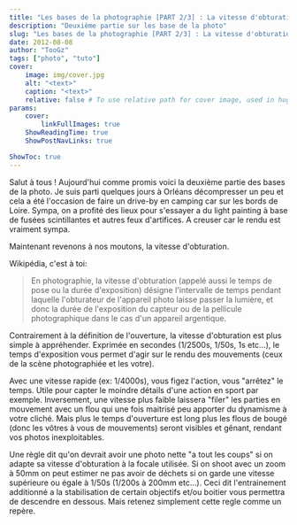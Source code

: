 ```yaml
---
title: "Les bases de la photographie [PART 2/3] : La vitesse d'obturation"
description: "Deuxième partie sur les base de la photo"
slug: "Les bases de la photographie [PART 2/3] : La vitesse d'obturation"
date: 2012-08-08
author: "TooGz"
tags: ["photo", "tuto"]
cover:
    image: img/cover.jpg
    alt: "<text>"
    caption: "<text>"
    relative: false # To use relative path for cover image, used in hugo Page-bundles
params:
    cover:
        linkFullImages: true
    ShowReadingTime: true
    ShowPostNavLinks: true

ShowToc: true
---
```


Salut à tous ! Aujourd'hui comme promis voici la deuxième partie des bases de la photo. Je suis parti quelques jours à Orléans décompresser un peu et cela a été l'occasion de faire un drive-by en camping car sur les bords de Loire. Sympa, on a profité des lieux pour s'essayer a du light painting à base de fusées scintillantes et autres feux d'artifices. A creuser car le rendu est vraiment sympa.

Maintenant revenons à nos moutons, la vitesse d'obturation.

Wikipédia, c'est à toi:  

> En photographie, la vitesse d'obturation (appelé aussi le temps de pose ou la durée d'exposition) désigne l'intervalle de temps pendant laquelle l'obturateur de l'appareil photo laisse passer la lumière, et donc la durée de l'exposition du capteur ou de la pellicule photographique dans le cas d'un appareil argentique.

Contrairement à la définition de l'ouverture, la vitesse d'obturation est plus simple à appréhender. Exprimée en secondes (1/2500s, 1/50s, 1s etc…), le temps d'exposition vous permet d'agir sur le rendu des mouvements (ceux de la scène photographiée et les votre).  

Avec une vitesse rapide (ex: 1/4000s), vous figez l'action, vous "arrêtez" le temps. Utile pour capter le moindre détails d'une action en sport par exemple. Inversement, une vitesse plus faible laissera "filer" les parties en mouvement avec un flou qui une fois maitrisé peu apporter du dynamisme à votre cliché. Mais plus le temps d'ouverture est long plus les flous de bougé (donc les vôtres à vous de mouvements) seront visibles et gênant, rendant vos photos inexploitables.
 
Une règle dit qu'on devrait avoir une photo nette "a tout les coups" si on adapte sa vitesse d'obturation à la focale utilisée. Si on shoot avec un zoom à 50mm on peut estimer ne pas avoir de déchets si on garde une vitesse supérieure ou égale à 1/50s (1/200s à 200mm etc…). Ceci dit l'entrainement additionné a la stabilisation de certain objectifs et/ou boitier vous permettra de descendre en dessous. Mais retenez simplement cette regle comme un repère.